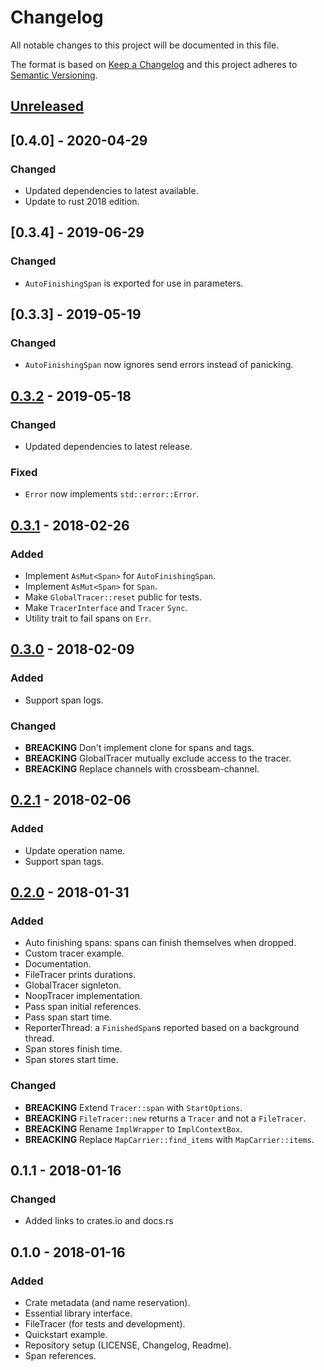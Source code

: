 # Changelog
All notable changes to this project will be documented in this file.

The format is based on [Keep a Changelog](http://keepachangelog.com/en/1.0.0/)
and this project adheres to [Semantic Versioning](http://semver.org/spec/v2.0.0.html).

## [Unreleased]

## [0.4.0] - 2020-04-29
### Changed
- Updated dependencies to latest available.
- Update to rust 2018 edition.

## [0.3.4] - 2019-06-29
### Changed
- `AutoFinishingSpan` is exported for use in parameters.

## [0.3.3] - 2019-05-19
### Changed
- `AutoFinishingSpan` now ignores send errors instead of panicking.

## [0.3.2] - 2019-05-18
### Changed
- Updated dependencies to latest release.

### Fixed
- `Error` now implements `std::error::Error`.

## [0.3.1] - 2018-02-26
### Added
- Implement `AsMut<Span>` for `AutoFinishingSpan`.
- Implement `AsMut<Span>` for `Span`.
- Make `GlobalTracer::reset` public for tests.
- Make `TracerInterface` and `Tracer` `Sync`.
- Utility trait to fail spans on `Err`.

## [0.3.0] - 2018-02-09
### Added
- Support span logs.

### Changed
- **BREACKING** Don't implement clone for spans and tags.
- **BREACKING** GlobalTracer mutually exclude access to the tracer.
- **BREACKING** Replace channels with crossbeam-channel.

## [0.2.1] - 2018-02-06
### Added
- Update operation name.
- Support span tags.

## [0.2.0] - 2018-01-31
### Added
- Auto finishing spans: spans can finish themselves when dropped.
- Custom tracer example.
- Documentation.
- FileTracer prints durations.
- GlobalTracer signleton.
- NoopTracer implementation.
- Pass span initial references.
- Pass span start time.
- ReporterThread: a `FinishedSpan`s reported based on a background thread.
- Span stores finish time.
- Span stores start time.

### Changed
- **BREACKING** Extend `Tracer::span` with `StartOptions`.
- **BREACKING** `FileTracer::new` returns a `Tracer` and not a `FileTracer`.
- **BREACKING** Rename `ImplWrapper` to `ImplContextBox`.
- **BREACKING** Replace `MapCarrier::find_items` with `MapCarrier::items`.

## 0.1.1 - 2018-01-16
### Changed
- Added links to crates.io and docs.rs


## 0.1.0 - 2018-01-16
### Added
- Crate metadata (and name reservation).
- Essential library interface.
- FileTracer (for tests and development).
- Quickstart example.
- Repository setup (LICENSE, Changelog, Readme).
- Span references.


[Unreleased]: https://github.com/stefano-pogliani/opentracingrust-zipkin/compare/v0.3.3...HEAD
[0.3.2]: https://github.com/stefano-pogliani/opentracingrust-zipkin/compare/v0.3.2...v0.3.3
[0.3.2]: https://github.com/stefano-pogliani/opentracingrust-zipkin/compare/v0.3.1...v0.3.2
[0.3.1]: https://github.com/stefano-pogliani/opentracingrust-zipkin/compare/v0.3.0...v0.3.1
[0.3.0]: https://github.com/stefano-pogliani/opentracingrust-zipkin/compare/v0.2.1...v0.3.0
[0.2.1]: https://github.com/stefano-pogliani/opentracingrust-zipkin/compare/v0.2.0...v0.2.1
[0.2.0]: https://github.com/stefano-pogliani/opentracingrust-zipkin/compare/v0.1.1...v0.2.0
